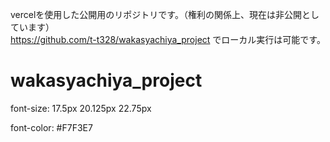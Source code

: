 vercelを使用した公開用のリポジトリです。（権利の関係上、現在は非公開としています）<br>
https://github.com/t-t328/wakasyachiya_project でローカル実行は可能です。

# wakasyachiya_project

font-size:
    17.5px
    20.125px
    22.75px

font-color:
    #F7F3E7
